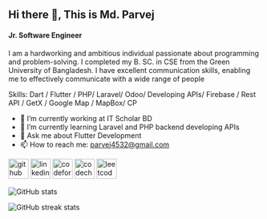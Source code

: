 ## Hi there 👋, This is Md. Parvej
#### Jr. Software Engineer


I am a hardworking and ambitious individual passionate about programming and problem-solving. I completed my B. SC. in CSE from the Green University of Bangladesh. I have excellent communication
skills, enabling me to effectively communicate with a wide range of people


Skills: Dart / Flutter / PHP/ Laravel/ Odoo/ Developing APIs/ Firebase / Rest API / GetX / Google Map / MapBox/ CP

- 🔭 I’m currently working at IT Scholar BD 
- 🌱 I’m currently learning Laravel and PHP backend developing APIs
- 💬 Ask me about Flutter Development 
- 📫 How to reach me: parvej4532@gmail.com 


[<img src='https://cdn.jsdelivr.net/npm/simple-icons@3.0.1/icons/github.svg' alt='github' height='40'>](https://github.com/parve3j)  [<img src='https://cdn.jsdelivr.net/npm/simple-icons@3.0.1/icons/linkedin.svg' alt='linkedin' height='40'>](https://www.linkedin.com/in/parvej23/)  [<img src='https://cdn.jsdelivr.net/npm/simple-icons@3.0.1/icons/codeforces.svg' alt='codeforces' height='40'>](https://codeforces.com/profile/D_28)  [<img src='https://cdn.jsdelivr.net/npm/simple-icons@3.0.1/icons/codechef.svg' alt='codechef' height='40'>](https://www.codechef.com/users/parvej_191)  [<img src='https://cdn.jsdelivr.net/npm/simple-icons@3.0.1/icons/leetcode.svg' alt='leetcode' height='40'>](https://leetcode.com/parvej_23/)  


![GitHub stats](https://github-readme-stats.vercel.app/api?username=parve3j&show_icons=true&count_private=true)  

![GitHub streak stats](https://streak-stats.demolab.com/?user=parve3j)  

